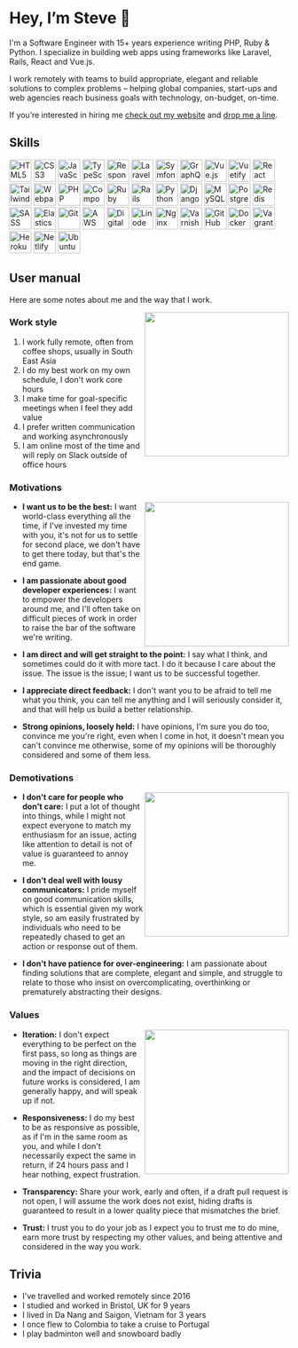 # Hey, I’m Steve 👋

I'm a Software Engineer with 15+ years experience writing PHP, Ruby & Python. I specialize in building web apps using frameworks like Laravel, Rails, React and Vue.js.

I work remotely with teams to build appropriate, elegant and reliable solutions to complex problems – helping global companies, start-ups and web agencies reach business goals with technology, on-budget, on-time.

If you’re interested in hiring me [check out my website](https://steve.ly) and [drop me a line](https://twitter.com/stevelacey).


## Skills

<a href="https://steve.ly/html5" title="HTML5"><img src="https://steve.ly/images/fit/64/64/sm/storage/skills/html5.png" height="40" alt="HTML5"></a>
<a href="https://steve.ly/css3" title="CSS3"><img src="https://steve.ly/images/fit/64/64/sm/storage/skills/css3.png" height="40" alt="CSS3"></a>
<a href="https://steve.ly/js" title="JavaScript"><img src="https://steve.ly/images/fit/64/64/sm/storage/skills/javascript.png" height="40" alt="JavaScript"></a>
<a href="https://steve.ly/ts" title="TypeScript"><img src="https://steve.ly/images/fit/64/64/sm/storage/skills/typescript.png" height="40" alt="TypeScript"></a>
<a href="https://steve.ly/responsive-design" title="Responsive Design"><img src="https://steve.ly/images/fit/64/64/sm/storage/skills/responsive.png" height="40" alt="Responsive Design"></a>
<a href="https://steve.ly/laravel" title="Laravel"><img src="https://steve.ly/images/fit/64/64/sm/storage/skills/laravel.png" height="40" alt="Laravel"></a>
<a href="https://steve.ly/symfony" title="Symfony"><img src="https://steve.ly/images/fit/64/64/sm/storage/skills/symfony.png" height="40" alt="Symfony"></a>
<a href="https://steve.ly/graphql" title="GraphQL"><img src="https://steve.ly/images/fit/64/64/sm/storage/skills/graphql.png" height="40" alt="GraphQL"></a>
<a href="https://steve.ly/vue" title="Vue.js"><img src="https://steve.ly/images/fit/64/64/sm/storage/skills/vue.png" height="40" alt="Vue.js"></a>
<a href="https://steve.ly/vuetify" title="Vuetify"><img src="https://steve.ly/images/fit/64/64/sm/storage/skills/vuetify.png" height="40" alt="Vuetify"></a>
<a href="https://steve.ly/react" title="React"><img src="https://steve.ly/images/fit/64/64/sm/storage/skills/react.png" height="40" alt="React"></a>
<a href="https://steve.ly/tailwind" title="Tailwind"><img src="https://steve.ly/images/fit/64/64/sm/storage/skills/tailwind.png" height="40" alt="Tailwind"></a>
<a href="https://steve.ly/webpack" title="Webpack"><img src="https://steve.ly/images/fit/64/64/sm/storage/skills/webpack.png" height="40" alt="Webpack"></a>
<a href="https://steve.ly/php" title="PHP"><img src="https://steve.ly/images/fit/64/64/sm/storage/skills/php.png" height="40" alt="PHP"></a>
<a href="https://steve.ly/composer" title="Composer"><img src="https://steve.ly/images/fit/64/64/sm/storage/skills/composer.png" height="40" alt="Composer"></a>
<a href="https://steve.ly/ruby" title="Ruby"><img src="https://steve.ly/images/fit/64/64/sm/storage/skills/ruby.png" height="40" alt="Ruby"></a>
<a href="https://steve.ly/rails" title="Rails"><img src="https://steve.ly/images/fit/64/64/sm/storage/skills/rails.png" height="40" alt="Rails"></a>
<a href="https://steve.ly/python" title="Python"><img src="https://steve.ly/images/fit/64/64/sm/storage/skills/python.png" height="40" alt="Python"></a>
<a href="https://steve.ly/django" title="Django"><img src="https://steve.ly/images/fit/64/64/sm/storage/skills/django.png" height="40" alt="Django"></a>
<a href="https://steve.ly/mysql" title="MySQL"><img src="https://steve.ly/images/fit/64/64/sm/storage/skills/mysql.png" height="40" alt="MySQL"></a>
<a href="https://steve.ly/postgres" title="Postgres"><img src="https://steve.ly/images/fit/64/64/sm/storage/skills/postgres.png" height="40" alt="Postgres"></a>
<a href="https://steve.ly/redis" title="Redis"><img src="https://steve.ly/images/fit/64/64/sm/storage/skills/redis.png" height="40" alt="Redis"></a>
<a href="https://steve.ly/sass" title="SASS"><img src="https://steve.ly/images/fit/64/64/sm/storage/skills/sass.png" height="40" alt="SASS"></a>
<a href="https://steve.ly/elasticsearch" title="Elasticsearch"><img src="https://steve.ly/images/fit/64/64/sm/storage/skills/elasticsearch.png" height="40" alt="Elasticsearch"></a>
<a href="https://steve.ly/git" title="Git"><img src="https://steve.ly/images/fit/64/64/sm/storage/skills/git.png" height="40" alt="Git"></a>
<a href="https://steve.ly/aws" title="AWS"><img src="https://steve.ly/images/fit/64/64/sm/storage/skills/amazon-web-services.png" height="40" alt="AWS"></a>
<a href="https://steve.ly/digitalocean" title="DigitalOcean"><img src="https://steve.ly/images/fit/64/64/sm/storage/skills/digitalocean.png" height="40" alt="DigitalOcean"></a>
<a href="https://steve.ly/linode" title="Linode"><img src="https://steve.ly/images/fit/64/64/sm/storage/skills/linode.png" height="40" alt="Linode"></a>
<a href="https://steve.ly/nginx" title="Nginx"><img src="https://steve.ly/images/fit/64/64/sm/storage/skills/nginx.png" height="40" alt="Nginx"></a>
<a href="https://steve.ly/varnish" title="Varnish"><img src="https://steve.ly/images/fit/64/64/sm/storage/skills/varnish.png" height="40" alt="Varnish"></a>
<a href="https://steve.ly/github" title="GitHub"><img src="https://steve.ly/images/fit/64/64/sm/storage/skills/github.png" height="40" alt="GitHub"></a>
<a href="https://steve.ly/docker" title="Docker"><img src="https://steve.ly/images/fit/64/64/sm/storage/skills/docker.png" height="40" alt="Docker"></a>
<a href="https://steve.ly/vagrant" title="Vagrant"><img src="https://steve.ly/images/fit/64/64/sm/storage/skills/vagrant.png" height="40" alt="Vagrant"></a>
<a href="https://steve.ly/heroku" title="Heroku"><img src="https://steve.ly/images/fit/64/64/sm/storage/skills/heroku.png" height="40" alt="Heroku"></a>
<a href="https://steve.ly/netlify" title="Netlify"><img src="https://steve.ly/images/fit/64/64/sm/storage/skills/netlify.png" height="40" alt="Netlify"></a>
<a href="https://steve.ly/ubuntu" title="Ubuntu"><img src="https://steve.ly/images/fit/64/64/sm/storage/skills/ubuntu.png" height="40" alt="Ubuntu"></a>


## User manual

Here are some notes about me and the way that I work.

<a href="https://app.gun.io/workstyle/results/6cab485e-0952-420b-98e3-cc29e76a0d94/">
  <img src="https://user-images.githubusercontent.com/289531/166137977-7f8b9eaf-c979-430c-9493-91189300dbd3.png" align="right" width="260">
</a>

### Work style

1. I work fully remote, often from coffee shops, usually in South East Asia
2. I do my best work on my own schedule, I don't work core hours
3. I make time for goal-specific meetings when I feel they add value
4. I prefer written communication and working asynchronously
5. I am online most of the time and will reply on Slack outside of office hours

### Motivations

<img src="https://c.tenor.com/-mXgZ1VsTfAAAAAM/star-wars-the-mandalorian.gif" align="right" width="260">

- **I want us to be the best:** I want world-class everything all the time, if I've invested my time with you, it's not for us to settle for second place, we don't have to get there today, but that's the end game.

- **I am passionate about good developer experiences:** I want to empower the developers around me, and I'll often take on difficult pieces of work in order to raise the bar of the software we're writing.

- **I am direct and will get straight to the point:** I say what I think, and sometimes could do it with more tact. I do it because I care about the issue. The issue is the issue; I want us to be successful together.

- **I appreciate direct feedback:** I don't want you to be afraid to tell me what you think, you can tell me anything and I will seriously consider it, and that will help us build a better relationship.

- **Strong opinions, loosely held:** I have opinions, I'm sure you do too, convince me you're right, even when I come in hot, it doesn't mean you can't convince me otherwise, some of my opinions will be thoroughly considered and some of them less.

### Demotivations

<img src="https://c.tenor.com/EDx6I5vUZPoAAAAd/the-mandalorian-mandalorian.gif" align="right" width="260">

- **I don't care for people who don't care:** I put a lot of thought into things, while I might not expect everyone to match my enthusiasm for an issue, acting like attention to detail is not of value is guaranteed to annoy me.

- **I don't deal well with lousy communicators:** I pride myself on good communication skills, which is essential given my work style, so am easily frustrated by individuals who need to be repeatedly chased to get an action or response out of them.

- **I don't have patience for over-engineering:** I am passionate about finding solutions that are complete, elegant and simple, and struggle to relate to those who insist on overcomplicating, overthinking or prematurely abstracting their designs.

### Values

<img src="https://c.tenor.com/dh5dpS0KyrMAAAAC/star-wars-the-mandalorian.gif" align="right" width="260">

- **Iteration:** I don't expect everything to be perfect on the first pass, so long as things are moving in the right direction, and the impact of decisions on future works is considered, I am generally happy, and will speak up if not.

- **Responsiveness:** I do my best to be as responsive as possible, as if I'm in the same room as you, and while I don't necessarily expect the same in return, if 24 hours pass and I hear nothing, expect frustration.

- **Transparency:** Share your work, early and often, if a draft pull request is not open, I will assume the work does not exist, hiding drafts is guaranteed to result in a lower quality piece that mismatches the brief.

- **Trust:** I trust you to do your job as I expect you to trust me to do mine, earn more trust by respecting my other values, and being attentive and considered in the way you work.


## Trivia

- I've travelled and worked remotely since 2016
- I studied and worked in Bristol, UK for 9 years
- I lived in Da Nang and Saigon, Vietnam for 3 years
- I once flew to Colombia to take a cruise to Portugal
- I play badminton well and snowboard badly
